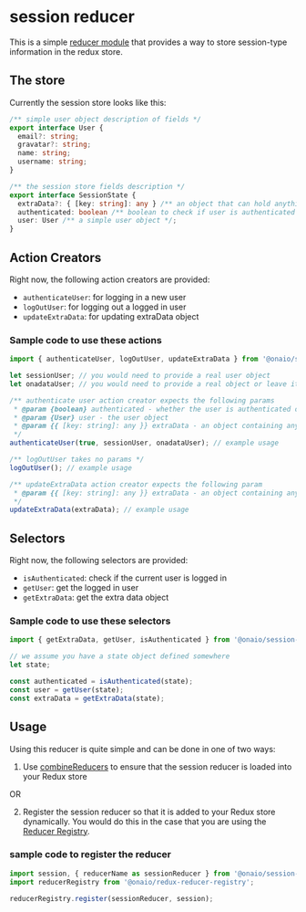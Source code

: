 # session reducer

This is a simple [reducer module](https://github.com/erikras/ducks-modular-redux) that provides a way to store session-type information in the redux store.

## The store

Currently the session store looks like this:

```ts
/** simple user object description of fields */
export interface User {
  email?: string;
  gravatar?: string;
  name: string;
  username: string;
}

/** the session store fields description */
export interface SessionState {
  extraData?: { [key: string]: any } /** an object that can hold anything, which is optional */;
  authenticated: boolean /** boolean to check if user is authenticated */;
  user: User /** a simple user object */;
}
```

## Action Creators

Right now, the following action creators are provided:

- `authenticateUser`: for logging in a new user
- `logOutUser`: for logging out a logged in user
- `updateExtraData`: for updating extraData object

### Sample code to use these actions

```ts
import { authenticateUser, logOutUser, updateExtraData } from '@onaio/session-reducer';

let sessionUser; // you would need to provide a real user object
let onadataUser; // you would need to provide a real object or leave it out

/** authenticate user action creator expects the following params
 * @param {boolean} authenticated - whether the user is authenticated or not
 * @param {User} user - the user object
 * @param {{ [key: string]: any }} extraData - an object containing any extra information
 */
authenticateUser(true, sessionUser, onadataUser); // example usage

/** logOutUser takes no params */
logOutUser(); // example usage

/** updateExtraData action creator expects the following param
 * @param {{ [key: string]: any }} extraData - an object containing any extra information
 */
updateExtraData(extraData); // example usage
```

## Selectors

Right now, the following selectors are provided:

- `isAuthenticated`: check if the current user is logged in
- `getUser`: get the logged in user
- `getExtraData`: get the extra data object

### Sample code to use these selectors

```ts
import { getExtraData, getUser, isAuthenticated } from '@onaio/session-reducer';

// we assume you have a state object defined somewhere
let state;

const authenticated = isAuthenticated(state);
const user = getUser(state);
const extraData = getExtraData(state);
```

## Usage

Using this reducer is quite simple and can be done in one of two ways:

1. Use [combineReducers](https://redux.js.org/api/combinereducers) to ensure that the session reducer is loaded into your Redux store

OR

2. Register the session reducer so that it is added to your Redux store dynamically. You would do this in the case that you are using the [Reducer Registry](https://github.com/onaio/js-tools/tree/master/packages/reducer-registry).

### sample code to register the reducer

```ts
import session, { reducerName as sessionReducer } from '@onaio/session-reducer';
import reducerRegistry from '@onaio/redux-reducer-registry';

reducerRegistry.register(sessionReducer, session);
```
